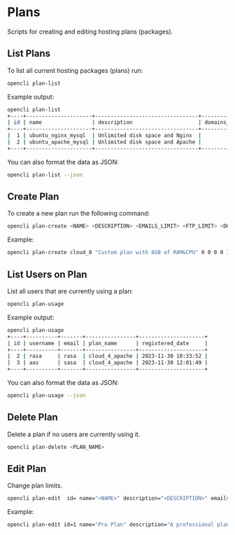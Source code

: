 # Plans

Scripts for creating and editing hosting plans (packages).

## List Plans

To list all current hosting packages (plans) run:

```bash
opencli plan-list
```

Example output:
```bash
opencli plan-list
+----+---------------------+---------------------------------+---------------+----------------+-------------+-----------+------------+--------------+----------+------+------+------------------+-----------+--------------+
| id | name                | description                     | domains_limit | websites_limit | email_limit | ftp_limit | disk_limit | inodes_limit | db_limit | cpu  | ram  | docker_image     | bandwidth | storage_file |
+----+---------------------+---------------------------------+---------------+----------------+-------------+-----------+------------+--------------+----------+------+------+------------------+-----------+--------------+
|  1 | ubuntu_nginx_mysql  | Unlimited disk space and Nginx  |             0 |             10 |           0 |         0 | 10 GB      |      1000000 |        0 | 1    | 1g   | openpanel/nginx  |       100 | 0 GB         |
|  2 | ubuntu_apache_mysql | Unlimited disk space and Apache |             0 |             10 |           0 |         0 | 10 GB      |      1000000 |        0 | 1    | 1g   | openpanel/apache |       100 | 0 GB         |
+----+---------------------+---------------------------------+---------------+----------------+-------------+-----------+------------+--------------+----------+------+------+------------------+-----------+--------------+
```

You can also format the data as JSON:

```bash
opencli plan-list --json
```

## Create Plan

To create a new plan run the following command:

```bash
opencli plan-create <NAME> <DESCRIPTION> <EMAILS_LIMIT> <FTP_LIMIT> <DOMAINS_LIMIT> <WEBSITES_LIMIT> <DISK_LIMIT> <INODES_LIMITS> <DATABASES_LIMIT> <CPU_LIMIT> <RAM_LIMIT> <DOCKER_IMAGE> <PORT_SPEED_LIMIT> <STORAGE_FILE>
```

Example:
```bash
opencli plan-create cloud_8 "Custom plan with 8GB of RAM&CPU" 0 0 0 0 15 500000 0 8 8 nginx 200 10
```

## List Users on Plan

List all users that are currently using a plan:

```bash
opencli plan-usage
```

Example output:
```bash
opencli plan-usage
+----+----------+-------+----------------+---------------------+
| id | username | email | plan_name      | registered_date     |
+----+----------+-------+----------------+---------------------+
|  2 | rasa     | rasa  | cloud_4_apache | 2023-11-30 10:33:52 |
|  3 | aas      | sasa  | cloud_4_apache | 2023-11-30 12:01:49 |
+----+----------+-------+----------------+---------------------+
```

You can also format the data as JSON:

```bash
opencli plan-usage --json
```

## Delete Plan

Delete a plan if no users are currently using it.

```bash
opencli plan-delete <PLAN_NAME> 
```

## Edit Plan

Change plan limits.

```bash
opencli plan-edit  id= name="<NAME>" description="<DESCRIPTION>" emails=<EMAILS_LIMIT> ftp=<FTP_LIMIT> domains=<DOMAINS_LIMIT> websites=<WEBSITES_LIMIT> disk=<DISK_LIMIT> inodes=<INODES_LIMITS> databases=<DATABASES_LIMIT> cpu=<CPU_LIMIT> ram=<RAM_LIMIT> docker_image="<DOCKER_IMAGE>" bandwidth=<PORT_SPEED_LIMIT> storage="<STORAGE_FILE>" [--debug]
```

Example:
```bash
opencli plan-edit id=1 name="Pro Plan" description="A professional plan" emails=500 ftp=100 domains=10 websites=5 disk=50 inodes=1000000 databases=20 cpu=4 ram=1 docker_image="openpanel/nginx" bandwidth=100 storage="10" --debug
```

